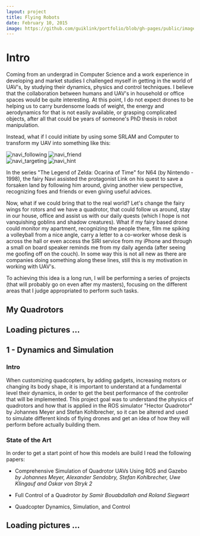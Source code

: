 ```yaml
---
layout: project
title: Flying Robots
date: February 10, 2015
image: https://github.com/guiklink/portfolio/blob/gh-pages/public/images/crazyflie.JPG?raw=true
---
```


# Intro
Coming from an undergrad in Computer Science and a work experience in developing and market studies I challenged myself in getting in the world of UAV's, by studying their dynamics, physics and control techniques. I believe that the collaboration between humans and UAV's in household or office spaces would be quite interesting. At this point, I do not expect drones to be helping us to carry burdensome loads of weight, the energy and aerodynamics for that is not easily available, or grasping complicated objects, after all that could be years of someone's PhD thesis in robot manipulation. 

Instead, what if I could initiate by using some SRLAM and Computer to transform my UAV into something like this:

![navi_following](https://github.com/guiklink/portfolio/blob/gh-pages/public/images/navi_following.jpg?raw=true) ![navi_friend](https://github.com/guiklink/portfolio/blob/gh-pages/public/images/navi_friend.jpg?raw=true)  
![navi_targeting](https://github.com/guiklink/portfolio/blob/gh-pages/public/images/navi_targeting.jpg?raw=true) ![navi_hint](https://github.com/guiklink/portfolio/blob/gh-pages/public/images/navi_hint.jpg?raw=true)  

In the series "The Legend of Zelda: Ocarina of Time" for N64 (by Nintendo - 1998), the fairy Navi assisted the protagonist Link on his quest to save a forsaken land by following him around, giving another view perspective, recognizing foes and friends or even giving useful advices.

Now, what if we could bring that to the real world? Let's change the fairy wings for rotors and we have a quadrotor, that could follow us around, stay in our house, office and assist us with our daily quests (which I hope is not vanquishing goblins and shadow creatures). What if my fairy based drone could monitor my apartment, recognizing the people there, film me spiking a volleyball from a nice angle, carry a letter to a co-worker whose desk is across the hall or even access the SIRI service from my iPhone and through a small on board speaker reminds me from my daily agenda (after seeing me goofing off on the couch). In some way this is not all new as there are companies doing something along these lines, still this is my motivation in working with UAV's. 
 
To achieving this idea is a long run, I will be performing a series of projects (that will probably go on even after my masters), focusing on the different areas that I judge appropriated to perform such tasks.

## My Quadrotors

## Loading pictures ...


## 1 - Dynamics and Simulation

### Intro
When customizing quadcopters, by adding gadgets, increasing motors or changing its body shape, it is important to understand at a fundamental level their dynamics, in order to get the best performance of the controller that will be implemented. This project goal was to understand the physics of quadrotors and how that is applied in the ROS simulator "Hector Quadrotor" by  Johannes Meyer and Stefan Kohlbrecher, so it can be altered and used to simulate different kinds of flying drones and get an idea of how they will perform before actually building them.

### State of the Art
In order to get a start point of how this models are build I read the following papers:

* Comprehensive Simulation of Quadrotor UAVs Using ROS and Gazebo *by Johannes Meyer, Alexander Sendobry, Stefan Kohlbrecher, Uwe Klingauf and Oskar von Stryk 2*

* Full Control of a Quadrotor *by Samir Bouabdallah and Roland Siegwart*

* Quadcopter Dynamics, Simulation, and Control


## Loading pictures ...
